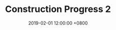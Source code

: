 ---
layout: post
title: Construction Progress 2
date: 2019-02-01 12:00:00 +0800
categories: [log]
---